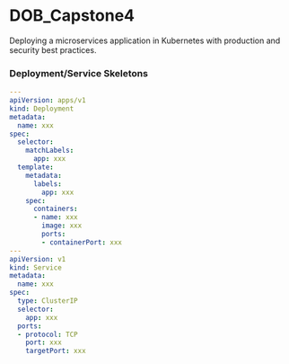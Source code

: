 # DOB_Capstone4
Deploying a microservices application in Kubernetes with production and security best practices.

### Deployment/Service Skeletons

```yaml
---
apiVersion: apps/v1
kind: Deployment
metadata:
  name: xxx
spec:
  selector:
    matchLabels:
      app: xxx
  template:
    metadata:
      labels:
        app: xxx
    spec:
      containers:
      - name: xxx
        image: xxx
        ports:
        - containerPort: xxx
---
apiVersion: v1
kind: Service
metadata:
  name: xxx
spec:
  type: ClusterIP
  selector:
    app: xxx
  ports:
  - protocol: TCP
    port: xxx
    targetPort: xxx
```